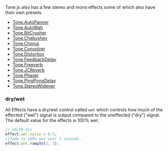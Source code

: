 Tone.js also has a few stereo and mono effects some of which also have their own presets. 

* [Tone.AutoPanner](http://tonenotone.github.io/Tone.js/doc/Tone.AutoPanner.html)
* [Tone.AutoWah](http://tonenotone.github.io/Tone.js/doc/Tone.AutoWah.html)
* [Tone.BitCrusher](http://tonenotone.github.io/Tone.js/doc/Tone.BitCrusher.html)
* [Tone.Chebyshev](http://tonenotone.github.io/Tone.js/doc/Tone.Chebyshev.html)
* [Tone.Chorus](http://tonenotone.github.io/Tone.js/doc/Tone.Chorus.html)
* [Tone.Convolver](http://tonenotone.github.io/Tone.js/doc/Tone.Convolver.html)
* [Tone.Distortion](http://tonenotone.github.io/Tone.js/doc/Tone.Distortion.html)
* [Tone.FeedbackDelay](http://tonenotone.github.io/Tone.js/doc/Tone.FeedbackDelay.html)
* [Tone.Freeverb](http://tonenotone.github.io/Tone.js/doc/Tone.Freeverb.html)
* [Tone.JCReverb](http://tonenotone.github.io/Tone.js/doc/Tone.JCReverb.html)
* [Tone.Phaser](http://tonenotone.github.io/Tone.js/doc/Tone.Phaser.html)
* [Tone.PingPongDelay](http://tonenotone.github.io/Tone.js/doc/Tone.PingPongDelay.html)
* [Tone.StereoWidener](http://tonenotone.github.io/Tone.js/doc/Tone.StereoWidener.html)

### dry/wet

All Effects have a dry/wet control called `wet` which controls how much of the effected ("wet") signal is output compared to the uneffected ("dry") signal. The default value for the effects is 100% wet. 

```javascript
// 50/50 mix
effect.wet.value = 0.5;
//fade to 100% wet over 3 seconds.
effect.wet.rampTo(1, 3);
```